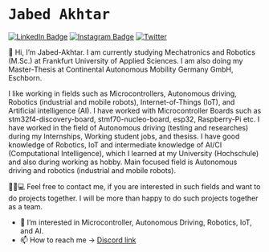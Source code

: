 # <samp>Jabed Akhtar</samp>

[![LinkedIn Badge](https://img.shields.io/badge/LinkedIn-%23E4405F.svg?&style=flat-square&logo=linkedin&logoColor=white&color=21618C&link=https://www.linkedin.com/in/jabed-akhtar/)](https://www.linkedin.com/in/jabed-akhtar/)
[![Instagram Badge](https://img.shields.io/badge/Instagram-%23E4405F.svg?&style=flat-square&logo=instagram&logoColor=white&color=071A2C&link=https://www.instagram.com/_jabed_a)](https://www.instagram.com/_jabed_a)
[![Twitter](https://img.shields.io/twitter/url/https/twitter.com/x.svg?style=flat-square&logo=x&label=Twitter&logoColor=white)](https://twitter.com/_jabed_a)

👋 Hi, I’m Jabed-Akhtar. I am currently studying Mechatronics and Robotics (M.Sc.) at Frankfurt University of Applied Sciences. I am also doing my Master-Thesis at Continental Autonomous Mobility Germany GmbH, Eschborn.  

I like working in fields such as Microcontrollers, Autonomous driving, Robotics (industrial and mobile robots), Internet-of-Things (IoT), and Artificial intelligence (AI). I have worked with Microcontroller Boards such as stm32f4-discovery-board, stmf70-nucleo-board, esp32, Raspberry-Pi etc. I have worked in the field of Autonomous driving (testing and researches) during my Internships, Working student jobs, and thesiss. I have good knowledge of Robotics, IoT and intermediate knowledge of AI/CI (Computational Intelligence), which I learned at my University (Hochschule) and also during working as hobby. Main focused field is Autonomous driving and robotics (industrial and mobile robots).

👩‍💻💻 Feel free to contact me, if you are interested in such fields and want to do projects together. I will be more than happy to do such projects together as a team.  

- 👀 I’m interested in Microcontroller, Autonomous Driving, Robotics, IoT, and AI.
- 📫 How to reach me -> [Discord link](https://discord.gg/9S7ZbHZQGQ)
